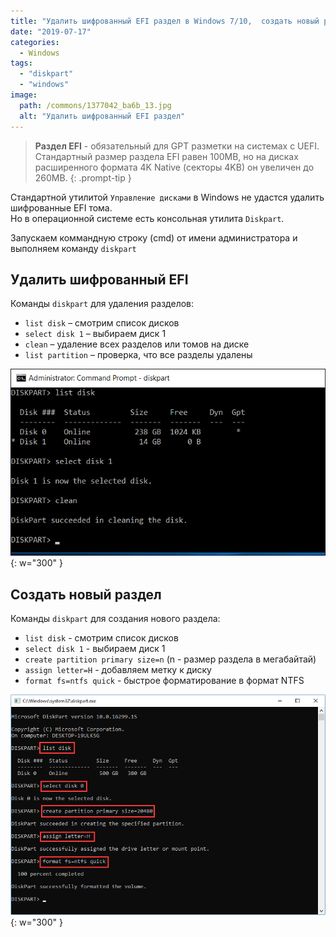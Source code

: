```yaml
---
title: "Удалить шифрованный EFI раздел в Windows 7/10,  создать новый раздел из командной строки."
date: "2019-07-17"
categories: 
  - Windows
tags: 
  - "diskpart"
  - "windows"
image:
  path: /commons/1377042_ba6b_13.jpg
  alt: "Удалить шифрованный EFI раздел"
---
```


> **Раздел EFI** - обязательный для GPT разметки на системах с UEFI. Стандартный размер раздела EFI равен 100MB, но на дисках расширенного формата 4K Native (секторы 4KB) он увеличен до 260MB.
{: .prompt-tip }

Стандартной утилитой `Управление дисками` в Windows не удастся удалить шифрованные EFI тома.  
Но в операционной системе есть консольная утилита `Diskpart`.

Запускаем коммандную строку (cmd) от имени администратора и выполняем команду `diskpart`

## Удалить шифрованный EFI

Команды `diskpart` для удаления разделов:

- `list disk` – смотрим список дисков
- `select disk 1` – выбираем диск 1
- `clean` – удаление всех разделов или томов на диске
- `list partition` – проверка, что все разделы удалены

![](/assets/img/posts/2019/07/17/diskpart_2.png){: w="300" }

## Создать новый раздел

Команды `diskpart` для создания нового раздела:

- `list disk` - смотрим список дисков
- `select disk 1` - выбираем диск 1
- `create partition primary size=n` (n - размер раздела в мегабайтай)
- `assign letter=H` - добавляем метку к диску
- `format fs=ntfs quick` - быстрое форматирование в формат NTFS

![Комманды diskpart](/assets/img/posts/2019/07/17/diskpart-create-partition-2.png){: w="300" }
